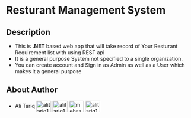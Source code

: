 # Resturant Management System
## Description
- This is **.NET** based web app that will take record of Your Resturant Requirement list with using REST api
- It is a general purpose System not specified to a single organization. 
- You can create account and Sign in as Admin as well as a User which makes it a general purpose

## About Author
 - Ali Tariq
<a href="https://github.com/alitariq12369" target="blank"><img align="center" src="https://raw.githubusercontent.com/rahuldkjain/github-profile-readme-generator/master/src/images/icons/Social/github.svg" alt="alitariq12369" height="30" width="40" /></a>
<a href="https://linkedin.com/in/alitariq-12369" target="blank"><img align="center" src="https://raw.githubusercontent.com/rahuldkjain/github-profile-readme-generator/master/src/images/icons/Social/linked-in-alt.svg" alt="alitariq12369" height="30" width="40" /></a>
<a href="https://www.facebook.com/people/Ali-Tariq/100017773476778/" target="blank"><img align="center" src="https://raw.githubusercontent.com/rahuldkjain/github-profile-readme-generator/master/src/images/icons/Social/facebook.svg" alt="mehsaandev" height="30" width="40" /></a>
<a href="https://instagram.com/ali._._.tariq" target="blank"><img align="center" src="https://raw.githubusercontent.com/rahuldkjain/github-profile-readme-generator/master/src/images/icons/Social/instagram.svg" alt="alitariq12369" height="30" width="40" /></a>
